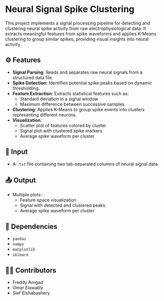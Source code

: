 # Neural Signal Spike Clustering

This project implements a signal processing pipeline for detecting and clustering neural spike activity from raw electrophysiological data. It extracts meaningful features from spike waveforms and applies K-Means clustering to group similar spikes, providing visual insights into neural activity.

## ⚙️ Features

- **Signal Parsing**: Reads and separates raw neural signals from a structured data file.
- **Spike Detection**: Identifies potential spike peaks based on dynamic thresholding.
- **Feature Extraction**: Extracts statistical features such as:
  - Standard deviation in a signal window
  - Maximum difference between successive samples
- **Clustering**: Applies K-Means to group spike events into clusters representing different neurons.
- **Visualization**:
  - Scatter plot of features colored by cluster
  - Signal plot with clustered spike markers
  - Average spike waveform per cluster

## 📁 Input
- A `.txt` file containing two tab-separated columns of neural signal data.

## 📤 Output
- Multiple plots:
  - Feature space visualization
  - Signal with detected and clustered peaks
  - Average spike waveform per cluster

## 🧠 Dependencies
- `pandas`
- `numpy`
- `matplotlib`
- `sklearn`

## 👨‍💻 Contributors
- Freddy Amgad  
- Omar Elawalily  
- Sief Elshabashery
